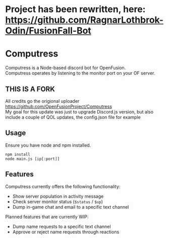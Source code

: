 # Project has been rewritten, here: https://github.com/RagnarLothbrok-Odin/FusionFall-Bot
# Computress
Computress is a Node-based discord bot for OpenFusion.<br />
Computress operates by listening to the monitor port on your OF server.

## THIS IS A FORK
All credits go the origional uploader https://github.com/OpenFusionProject/Computress<br />
My goal for this update was just to upgrade Discord.js version, but also include a couple of QOL updates, the config.json file for example

## Usage
Ensure you have node and npm installed.
```
npm install
node main.js [ip[:port]]
```

## Features
Computress currently offers the following functionality:
- Show server population in activity message
- Check server monitor status (`$status` / `$up`)
- Dump in-game chat and email to a specific text channel

Planned features that are currently WIP:
- Dump name requests to a specific text channel
- Approve or reject name requests through reactions
